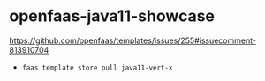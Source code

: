# openfaas-java11-showcase
https://github.com/openfaas/templates/issues/255#issuecomment-813910704

- `faas template store pull java11-vert-x`
